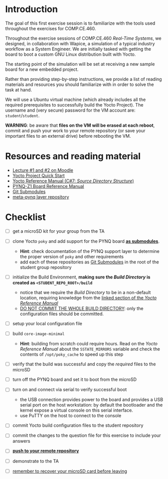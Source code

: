 # Introduction

The goal of this first exercise session is to familiarize with the tools used throughout the exercises for COMP.CE.460.

Throughout the exercise sessions of COMP.CE.460 *Real-Time Systems*, we designed, in collaboration with Wapice, a simulation of a typical industry workflow as a System Engineer. We are initially tasked with getting the board to boot a custom GNU Linux distribution built with Yocto.

The starting point of the simulation will be set at receiving a new sample board for a new embedded project.

Rather than providing step-by-step instructions, we provide a list of reading materials and resources you should familiarize with in order to solve the task at hand.

We will use a Ubuntu virtual machine (which already includes all the required prerequisites to successfully build the Yocto Project).
The username and (very secure) password for the VM account are: `student`/`student`.

**WARNING**: be aware that **files on the VM will be erased at each reboot**, commit and push your work to your remote repository (or save your important files to an external drive) before rebooting the VM.



# Resources and reading material

- [Lecture #1 and #2 on Moodle][moodle.COMP.CE.460]
- [Yocto Project Quick Start][YoctoQS]
- [Yocto Reference Manual (C#7: *Source Directory Structure*)][YoctoREFMAN:sec7.1]
- [PYNQ-Z1 Board Reference Manual][PYNQ-Z1-REFMAN]
- [Git Submodules][Git Submodules]
- [meta-pynq layer repository][meta-pynq]

# Checklist

- [ ] get a microSD kit for your group from the TA
- [ ] clone Yocto `poky` and add support for the PYNQ board <u>**as submodules**</u>.
  - **Hint**: check documentation of the PYNQ support layer to determine the proper version of `poky` and other requirements
  - add each of these repositories as [Git Submodules] in the root of the student group repository
- [ ] initialize the Build Environment, **making sure the *Build Directory* is created as `<STUDENT_REPO_ROOT>/build`**
  - notice that we require the *Build Directory* to be in a non-default location, requiring knowledge from the [linked section of the *Yocto Reference Manual*][YoctoREFMAN:sec7.1]
  - <u>DO NOT COMMIT THE WHOLE BUILD DIRECTORY</u>: only the configuration files should be committed.
- [ ] setup your local configuration file
- [ ] build `core-image-minimal`
  - **Hint**: building from scratch could require hours. Read on the *Yocto Reference Manual* about the `SSTATE_MIRRORS` variable and check the contents of `/opt/poky_cache` to speed up this step
- [ ] verify that the build was successful and copy the *required* files to the microSD
- [ ] turn off the PYNQ board and set it to boot from the microSD
- [ ] turn on and connect via serial to verify successful boot
  - the USB connection provides power to the board and provides a USB serial port on the host workstation: by default the bootloader and the kernel expose a virtual console on this serial interface.
  - use PuTTY on the host to connect to the console
- [ ] commit Yocto build configuration files to the student repository
- [ ] commit the changes to the question file for this exercise to include your answers
- [ ] <u>**push to your remote repository**</u>
- [ ] demonstrate to the TA
- [ ] <u>remember to recover your microSD card before leaving</u>










[Git Submodules]: https://git-scm.com/book/en/v2/Git-Tools-Submodules
[YoctoQS]: https://www.yoctoproject.org/docs/2.4.3/yocto-project-qs/yocto-project-qs.html
[moodle.COMP.CE.460]: https://moodle.tuni.fi/course/view.php?id=17828
[YoctoREFMAN:sec7.1]: https://www.yoctoproject.org/docs/2.4.3/ref-manual/ref-manual.html#structure-core
[PYNQ-Z1-REFMAN]: https://reference.digilentinc.com/_media/reference/programmable-logic/pynq-z1/pynq-rm.pdf
[meta-pynq]: https://course-gitlab.tuni.fi/comp.ce.460-real-time-systems_2021-2022/meta-pynq

